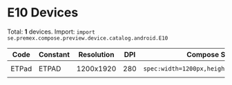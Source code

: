 # E10 Devices

Total: **1** devices. Import: `import se.premex.compose.preview.device.catalog.android.E10`

| Code | Constant | Resolution | DPI | Compose Spec | Preview Usage |
|------|----------|------------|-----|-------------|---------------|
| ETPad | ETPAD | 1200x1920 | 280 | `spec:width=1200px,height=1920px,dpi=280` | `@Preview(device = E10.ETPAD)` |

<!-- Generated automatically. Do not edit manually. -->
